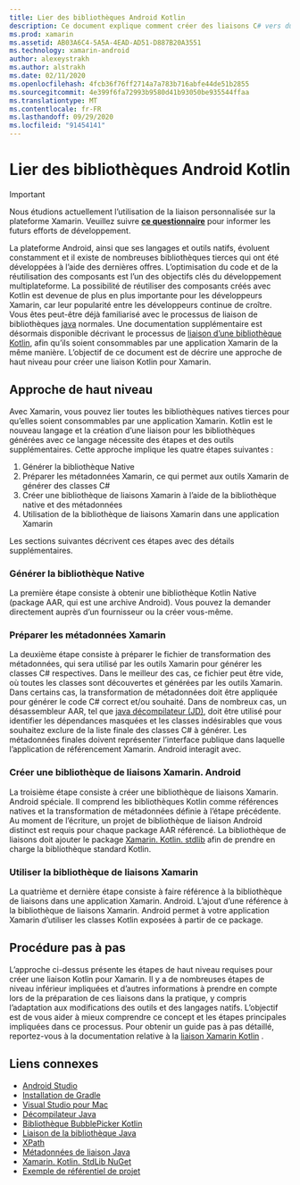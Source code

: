 ```yaml
---
title: Lier des bibliothèques Android Kotlin
description: Ce document explique comment créer des liaisons C# vers du code Kotlin, ce qui permet de consommer des bibliothèques natives dans une application Xamarin. Android.
ms.prod: xamarin
ms.assetid: AB03A6C4-5A5A-4EAD-AD51-D887B20A3551
ms.technology: xamarin-android
author: alexeystrakh
ms.author: alstrakh
ms.date: 02/11/2020
ms.openlocfilehash: 4fcb36f76ff2714a7a783b716abfe44de51b2855
ms.sourcegitcommit: 4e399f6fa72993b9580d41b93050be935544ffaa
ms.translationtype: MT
ms.contentlocale: fr-FR
ms.lasthandoff: 09/29/2020
ms.locfileid: "91454141"
---
```

# <a name="bind-android-kotlin-libraries"></a>Lier des bibliothèques Android Kotlin

> [!IMPORTANT]
> Nous étudions actuellement l’utilisation de la liaison personnalisée sur la plateforme Xamarin. Veuillez suivre [**ce questionnaire**](https://www.surveymonkey.com/r/KKBHNLT) pour informer les futurs efforts de développement.

La plateforme Android, ainsi que ses langages et outils natifs, évoluent constamment et il existe de nombreuses bibliothèques tierces qui ont été développées à l’aide des dernières offres. L’optimisation du code et de la réutilisation des composants est l’un des objectifs clés du développement multiplateforme. La possibilité de réutiliser des composants créés avec Kotlin est devenue de plus en plus importante pour les développeurs Xamarin, car leur popularité entre les développeurs continue de croître. Vous êtes peut-être déjà familiarisé avec le processus de liaison de bibliothèques [java](../binding-java-library/index.md) normales. Une documentation supplémentaire est désormais disponible décrivant le processus de [liaison d’une bibliothèque Kotlin](walkthrough.md), afin qu’ils soient consommables par une application Xamarin de la même manière. L’objectif de ce document est de décrire une approche de haut niveau pour créer une liaison Kotlin pour Xamarin.

## <a name="high-level-approach"></a>Approche de haut niveau

Avec Xamarin, vous pouvez lier toutes les bibliothèques natives tierces pour qu’elles soient consommables par une application Xamarin. Kotlin est le nouveau langage et la création d’une liaison pour les bibliothèques générées avec ce langage nécessite des étapes et des outils supplémentaires. Cette approche implique les quatre étapes suivantes :

1. Générer la bibliothèque Native
1. Préparer les métadonnées Xamarin, ce qui permet aux outils Xamarin de générer des classes C#
1. Créer une bibliothèque de liaisons Xamarin à l’aide de la bibliothèque native et des métadonnées
1. Utilisation de la bibliothèque de liaisons Xamarin dans une application Xamarin

Les sections suivantes décrivent ces étapes avec des détails supplémentaires.

### <a name="build-the-native-library"></a>Générer la bibliothèque Native

La première étape consiste à obtenir une bibliothèque Kotlin Native (package AAR, qui est une archive Android). Vous pouvez la demander directement auprès d’un fournisseur ou la créer vous-même.

### <a name="prepare-the-xamarin-metadata"></a>Préparer les métadonnées Xamarin

La deuxième étape consiste à préparer le fichier de transformation des métadonnées, qui sera utilisé par les outils Xamarin pour générer les classes C# respectives. Dans le meilleur des cas, ce fichier peut être vide, où toutes les classes sont découvertes et générées par les outils Xamarin. Dans certains cas, la transformation de métadonnées doit être appliquée pour générer le code C# correct et/ou souhaité. Dans de nombreux cas, un désassembleur AAR, tel que [java décompilateur (JD)](http://java-decompiler.github.io/), doit être utilisé pour identifier les dépendances masquées et les classes indésirables que vous souhaitez exclure de la liste finale des classes C# à générer. Les métadonnées finales doivent représenter l’interface publique dans laquelle l’application de référencement Xamarin. Android interagit avec.

### <a name="build-a-xamarinandroid-binding-library"></a>Créer une bibliothèque de liaisons Xamarin. Android

La troisième étape consiste à créer une bibliothèque de liaisons Xamarin. Android spéciale. Il comprend les bibliothèques Kotlin comme références natives et la transformation de métadonnées définie à l’étape précédente. Au moment de l’écriture, un projet de bibliothèque de liaison Android distinct est requis pour chaque package AAR référencé. La bibliothèque de liaisons doit ajouter le package [Xamarin. Kotlin. stdlib](https://www.nuget.org/packages/Xamarin.Kotlin.StdLib/) afin de prendre en charge la bibliothèque standard Kotlin.

### <a name="consume-the-xamarin-binding-library"></a>Utiliser la bibliothèque de liaisons Xamarin

La quatrième et dernière étape consiste à faire référence à la bibliothèque de liaisons dans une application Xamarin. Android. L’ajout d’une référence à la bibliothèque de liaisons Xamarin. Android permet à votre application Xamarin d’utiliser les classes Kotlin exposées à partir de ce package.

## <a name="walkthrough"></a>Procédure pas à pas

L’approche ci-dessus présente les étapes de haut niveau requises pour créer une liaison Kotlin pour Xamarin. Il y a de nombreuses étapes de niveau inférieur impliquées et d’autres informations à prendre en compte lors de la préparation de ces liaisons dans la pratique, y compris l’adaptation aux modifications des outils et des langages natifs. L’objectif est de vous aider à mieux comprendre ce concept et les étapes principales impliquées dans ce processus. Pour obtenir un guide pas à pas détaillé, reportez-vous à la documentation relative à la [liaison Xamarin Kotlin](walkthrough.md) .

## <a name="related-links"></a>Liens connexes

- [Android Studio](https://developer.android.com/studio)
- [Installation de Gradle](https://gradle.org/install/)
- [Visual Studio pour Mac](https://visualstudio.microsoft.com/downloads)
- [Décompilateur Java](http://java-decompiler.github.io/)
- [Bibliothèque BubblePicker Kotlin](https://github.com/igalata/Bubble-Picker)
- [Liaison de la bibliothèque Java](../binding-java-library/index.md)
- [XPath](https://www.w3.org/TR/xpath/)
- [Métadonnées de liaison Java](../binding-java-library/customizing-bindings/java-bindings-metadata.md)
- [Xamarin. Kotlin. StdLib NuGet](https://www.nuget.org/packages/Xamarin.Kotlin.StdLib/)
- [Exemple de référentiel de projet](https://github.com/xamcat/xamarin-binding-kotlin-framework)